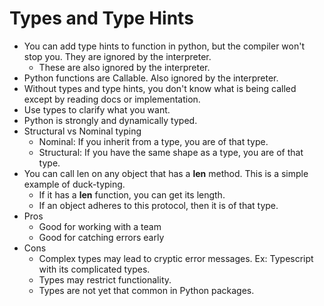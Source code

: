 # Types and Type Hints

* You can add type hints to function in python, but the compiler won't stop you. They are ignored by the interpreter.
  * These are also ignored by the interpreter.
* Python functions are Callable. Also ignored by the interpreter.
* Without types and type hints, you don't know what is being called except by reading docs or implementation.
* Use types to clarify what you want.
* Python is strongly and dynamically typed.
* Structural vs Nominal typing
  * Nominal: If you inherit from a type, you are of that type.
  * Structural: If you have the same shape as a type, you are of that type.
* You can call len on any object that has a __len__ method. This is a simple example of duck-typing.
  * If it has a __len__ function, you can get its length.
  * If an object adheres to this protocol, then it is of that type.
* Pros
  * Good for working with a team
  * Good for catching errors early
* Cons
  * Complex types may lead to cryptic error messages. Ex: Typescript with its complicated types.
  * Types may restrict functionality.
  * Types are not yet that common in Python packages.
